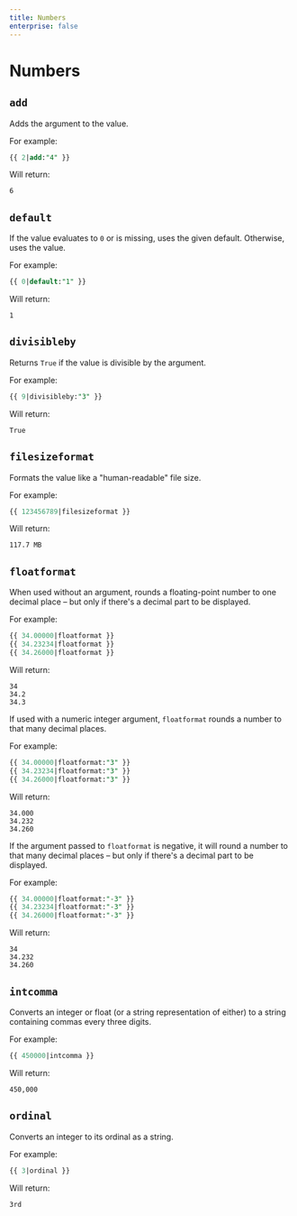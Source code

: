 ```yaml
---
title: Numbers
enterprise: false
---
```


# Numbers

## `add`

Adds the argument to the value.

For example:
```sql
{{ 2|add:"4" }}
```

Will return:
```
6
```

## `default`

If the value evaluates to `0` or is missing, uses the given default. Otherwise,
uses the value.

For example:
```sql
{{ 0|default:"1" }}
```

Will return:
```
1
```

## `divisibleby`

Returns `True` if the value is divisible by the argument.

For example:
```sql
{{ 9|divisibleby:"3" }}
```

Will return:
```
True
```

## `filesizeformat`

Formats the value like a "human-readable" file size.

For example:
```sql
{{ 123456789|filesizeformat }}
```

Will return:
```
117.7 MB
```

## `floatformat`

When used without an argument, rounds a floating-point number to one decimal place
– but only if there's a decimal part to be displayed.

For example:
```sql
{{ 34.00000|floatformat }}
{{ 34.23234|floatformat }}
{{ 34.26000|floatformat }}
```

Will return:
```
34
34.2
34.3
```

If used with a numeric integer argument, `floatformat` rounds a number to that
many decimal places.

For example:
```sql
{{ 34.00000|floatformat:"3" }}
{{ 34.23234|floatformat:"3" }}
{{ 34.26000|floatformat:"3" }}
```

Will return:
```
34.000
34.232
34.260
```

If the argument passed to `floatformat` is negative, it will round a number to
that many decimal places – but only if there's a decimal part to be displayed.

For example:
```sql
{{ 34.00000|floatformat:"-3" }}
{{ 34.23234|floatformat:"-3" }}
{{ 34.26000|floatformat:"-3" }}
```

Will return:
```
34
34.232
34.260
```

## `intcomma`

Converts an integer or float (or a string representation of either) to a string
containing commas every three digits.

For example:
```sql
{{ 450000|intcomma }}
```

Will return:
```
450,000
```

## `ordinal`

Converts an integer to its ordinal as a string.

For example:
```sql
{{ 3|ordinal }}
```

Will return:
```
3rd
```
